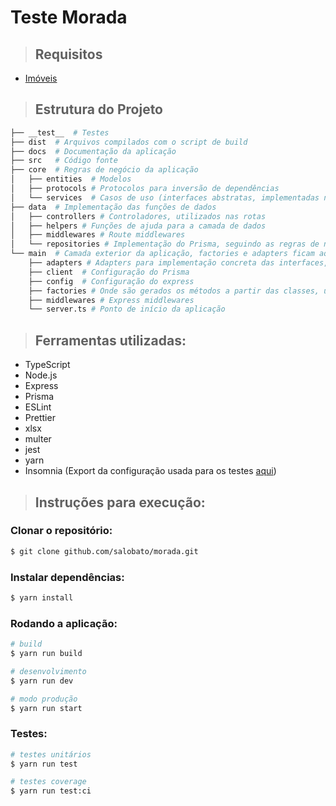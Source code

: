 # Teste Morada
> ## Requisitos

  - [Imóveis](./docs/requirements/properties.md)

> ## Estrutura do Projeto

  ```bash
├── __test__  # Testes
├── dist  # Arquivos compilados com o script de build
├── docs  # Documentação da aplicação
├── src   # Código fonte
  ├── core  # Regras de negócio da aplicação
  │   ├── entities  # Modelos 
  │   ├── protocols # Protocolos para inversão de dependências
  │   └── services  # Casos de uso (interfaces abstratas, implementadas nos controllers e nos repositórios)
  ├── data  # Implementação das funções de dados
  │   ├── controllers # Controladores, utilizados nas rotas
  │   ├── helpers # Funções de ajuda para a camada de dados
  │   ├── middlewares # Route middlewares
  │   └── repositories # Implementação do Prisma, seguindo as regras de negócio dos serviços
  └── main  # Camada exterior da aplicação, factories e adapters ficam aqui
      ├── adapters # Adapters para implementação concreta das interfaces, seguindo as regras de negócios dos protocolos
      ├── client  # Configuração do Prisma
      ├── config  # Configuração do express
      ├── factories # Onde são gerados os métodos a partir das classes, utilizando a factory pattern
      ├── middlewares # Express middlewares
      └── server.ts # Ponto de início da aplicação
```

> ## Ferramentas utilizadas:
 - TypeScript
 - Node.js
 - Express
 - Prisma
 - ESLint
 - Prettier
 - xlsx
 - multer
 - jest
 - yarn
 - Insomnia (Export da configuração usada para os testes [aqui](./docs/Insomnia.json))

> ## Instruções para execução:
 
### Clonar o repositório:

```bash
$ git clone github.com/salobato/morada.git
```
  
### Instalar dependências:

```bash
$ yarn install
```

### Rodando a aplicação:

```bash
# build
$ yarn run build

# desenvolvimento
$ yarn run dev

# modo produção
$ yarn run start
```

### Testes:

```bash
# testes unitários
$ yarn run test

# testes coverage
$ yarn run test:ci
```